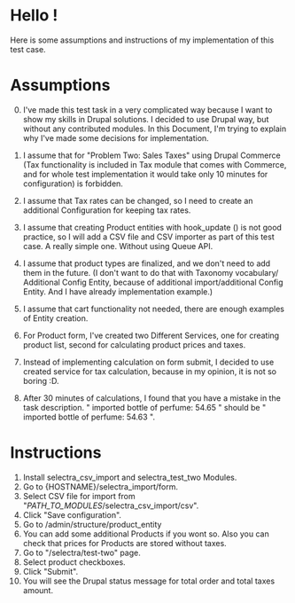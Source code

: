 Hello ! 
==========================
Here is some assumptions and instructions of my implementation of this test case. 

Assumptions
==========================

0. I've made this test task in a very complicated way because I want to show my skills in Drupal solutions.
I decided to use Drupal way, but without any contributed modules. In this Document, I'm trying to explain 
why I've made some decisions for implementation.

1. I assume that for "Problem Two: Sales Taxes" using Drupal Commerce (Tax functionality is included in 
Tax module that comes with Commerce, and for whole test implementation it would take only 10 minutes 
for configuration) is forbidden.
   
2. I assume that Tax rates can be changed, so I need to create an additional Configuration for keeping tax rates.
   
3. I assume that creating Product entities with hook_update () is not good practice, so I will add a CSV file
and CSV importer as part of this test case. A really simple one. Without using Queue API.

4. I assume that product types are finalized, and we don't need to add them in the future. (I don't want to do that with Taxonomy vocabulary/ Additional Config Entity, because of additional import/additional Config Entity. 
And I have already implementation example.)

5. I assume that cart functionality not needed, there are enough examples of Entity creation.

6. For Product form, I've created two Different Services, one for creating product list, 
second for calculating product prices and taxes.

7. Instead of implementing calculation on form submit, I decided to use created service for tax calculation, 
because in my opinion, it is not so boring :D.

8. After 30 minutes of calculations, I found that you have a mistake in the task description. 
" imported bottle of perfume: 54.65 " should be " imported bottle of perfume: 54.63 ".


Instructions
==========================

1. Install selectra_csv_import and selectra_test_two Modules.
2. Go to {HOSTNAME}/selectra_import/form.
3. Select CSV file for import from "*PATH_TO_MODULES*/selectra_csv_import/csv".
4. Click "Save configuration".
5. Go to /admin/structure/product_entity
6. You can add some additional Products if you wont so. Also you can check that prices for Products are stored without taxes.
7. Go to "/selectra/test-two" page.
8. Select product checkboxes. 
9. Click "Submit".
10. You will see the Drupal status message for total order and total taxes amount.
